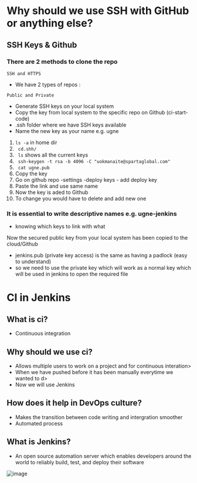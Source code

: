 # Why should we use SSH with GitHub or anything else?


## SSH Keys & Github

### There are 2 methods to clone the repo
``` 
SSH and HTTPS
```
- We have 2 types of repos :
```
Public and Private
```

- Generate SSH keys on your local system
- Copy the key from local system to the specific repo on Github (ci-start-code)
- .ssh folder where we have SSH keys available
- Name the new key as your name e.g. ugne

1. ```ls -a``` in home dir
2. ``` cd.shh/```
3. ``` ls``` shows all the current keys 
4. ``` ssh-keygen -t rsa -b 4096 -C "uokmanaite@spartaglobal.com"```
5. ``` cat ugne.pub```
6. Copy the key
7. Go on github repo -settings -deploy keys - add deploy key
8. Paste the link and use same name 
9. Now the key is aded to Github
10. To change you would have to delete and add new one

### It is essential to write descriptive names e.g. ugne-jenkins
- knowing which keys to link with what 

Now the secured public key from your local system has been copied to the cloud/Github


- jenkins.pub (private key access) is the same as having a padlock (easy to understand)
- so we need to use the private key which will work as a normal key which will be used in jenkins to open the required file

# CI in Jenkins 

## What is ci?
- Continuous integration

## Why should we use ci?
- Allows multiple users to work on a project and for continuous interation>
- When we have pushed before it has been manually everytime we wanted to d>
- Now we will use Jenkins

## How does it help in DevOps culture?
- Makes the transition between code writing and intergration smoother
- Automated process 

## What is Jenkins?
-  An open source automation server which enables developers around the world to reliably build, test, and deploy their software

![image](https://www.google.com/url?sa=i&url=https%3A%2F%2Fwww.youtube.com%2Fwatch%3Fv%3DJmH4qKeQ6ro&psig=AOvVaw1aPv0tB7DW10Fe2LHwE_cs&ust=1596540028401000&source=images&cd=vfe&ved=0CAIQjRxqFwoTCPDmpZz1_uoCFQAAAAAdAAAAABAD)
